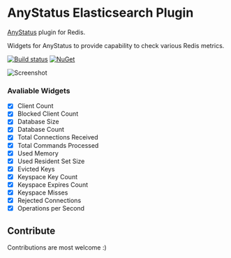 # AnyStatus Elasticsearch Plugin
[AnyStatus](https://www.anystat.us) plugin for Redis.

Widgets for AnyStatus to provide capability to check various Redis metrics.

[![Build status](https://ci.appveyor.com/api/projects/status/vjr2x2lv2m1sc3tf?svg=true)](https://ci.appveyor.com/project/fatihboy/anystatusredis) [![NuGet](https://img.shields.io/nuget/v/AnyStatus.Plugins.Redis.svg)](https://www.nuget.org/packages/AnyStatus.Plugins.Redis/)

![Screenshot](https://raw.githubusercontent.com/fatihboy/AnyStatusRedis/master/docs/images/screenshot.png)

### Avaliable Widgets

-  [x] Client Count
-  [x] Blocked Client Count
-  [x] Database Size
-  [x] Database Count
-  [x] Total Connections Received
-  [x] Total Commands Processed
-  [x] Used Memory
-  [x] Used Resident Set Size
-  [x] Evicted Keys
-  [x] Keyspace Key Count
-  [x] Keyspace Expires Count
-  [x] Keyspace Misses
-  [x] Rejected Connections
-  [x] Operations per Second

## Contribute

Contributions are most welcome :)